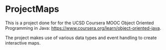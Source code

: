 # ProjectMaps
This is a project done for for the UCSD Coursera MOOC Object Oriented Programming in Java: https://www.coursera.org/learn/object-oriented-java.  

The project makes use of various data types and event handling to create interactive maps.